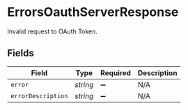# ErrorsOauthServerResponse

Invalid request to OAuth Token.


## Fields

| Field              | Type               | Required           | Description        |
| ------------------ | ------------------ | ------------------ | ------------------ |
| `error`            | *string*           | :heavy_minus_sign: | N/A                |
| `errorDescription` | *string*           | :heavy_minus_sign: | N/A                |